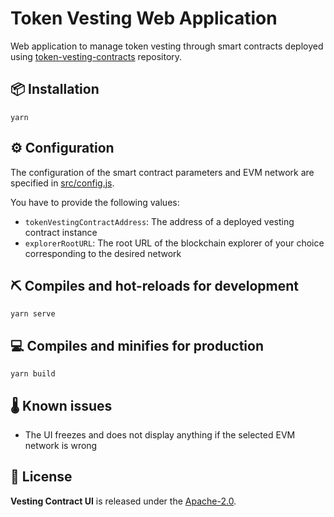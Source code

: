 # Token Vesting Web Application

Web application to manage token vesting through smart contracts deployed using [token-vesting-contracts](https://github.com/abdelhamidbakhta/token-vesting-contracts) repository.

## 📦 Installation

```
yarn
```

## ⚙️ Configuration

The configuration of the smart contract parameters and EVM network are specified in [src/config.js](src/config.js).

You have to provide the following values:

- `tokenVestingContractAddress`: The address of a deployed vesting contract instance
- `explorerRootURL`: The root URL of the blockchain explorer of your choice corresponding to the desired network

## ⛏️ Compiles and hot-reloads for development

```
yarn serve
```

## ‍💻 Compiles and minifies for production

```
yarn build
```

## 🌡️ Known issues

- The UI freezes and does not display anything if the selected EVM network is wrong

## 📄 License

**Vesting Contract UI** is released under the [Apache-2.0](LICENSE).
